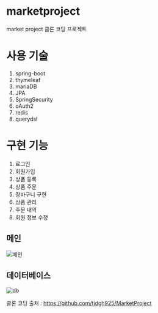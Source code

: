 # marketproject
market project 클론 코딩 프로젝트

# 사용 기술
1. spring-boot
2. thymeleaf
3. mariaDB
4. JPA
5. SpringSecurity
6. oAuth2
7. redis
8. querydsl

# 구현 기능
1. 로그인
2. 회원가입
3. 상품 등록
4. 상품 주문
5. 장바구니 구현
6. 상품 관리
7. 주문 내역
8. 회원 정보 수정

## 메인
![메인](https://user-images.githubusercontent.com/48506474/231246767-05ff5ef7-a5d4-4ac4-89ad-8ae808dac0de.png)

## 데이터베이스
![db](https://user-images.githubusercontent.com/48506474/231246889-bab12531-0cf5-4b8e-a829-34631e19d4fd.png)

클론 코딩 출처 : https://github.com/tjdgh925/MarketProject
